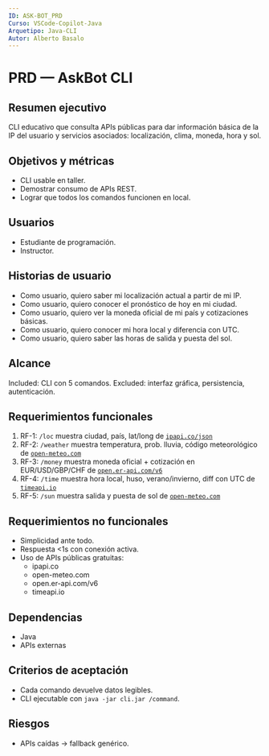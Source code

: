 ```yaml
---
ID: ASK-BOT_PRD
Curso: VSCode-Copilot-Java
Arquetipo: Java-CLI
Autor: Alberto Basalo
---
```


# PRD — AskBot CLI

## Resumen ejecutivo
CLI educativo que consulta APIs públicas para dar información básica de la IP del usuario y servicios asociados: localización, clima, moneda, hora y sol.

## Objetivos y métricas
- CLI usable en taller.
- Demostrar consumo de APIs REST.
- Lograr que todos los comandos funcionen en local.

## Usuarios
- Estudiante de programación.
- Instructor.

## Historias de usuario
- Como usuario, quiero saber mi localización actual a partir de mi IP.
- Como usuario, quiero conocer el pronóstico de hoy en mi ciudad.
- Como usuario, quiero ver la moneda oficial de mi país y cotizaciones básicas.
- Como usuario, quiero conocer mi hora local y diferencia con UTC.
- Como usuario, quiero saber las horas de salida y puesta del sol.

## Alcance
Included: CLI con 5 comandos.
Excluded: interfaz gráfica, persistencia, autenticación.

## Requerimientos funcionales
1. RF-1: `/loc` muestra ciudad, país, lat/long de [`ipapi.co/json`](https://ipapi.co/json/)
2. RF-2: `/weather` muestra temperatura, prob. lluvia, código meteorológico de [`open-meteo.com`](https://open-meteo.com/)
3. RF-3: `/money` muestra moneda oficial + cotización en EUR/USD/GBP/CHF de [`open.er-api.com/v6`](https://open.er-api.com/v6)
4. RF-4: `/time` muestra hora local, huso, verano/invierno, diff con UTC de [`timeapi.io`](https://timeapi.io/)
5. RF-5: `/sun` muestra salida y puesta de sol de [`open-meteo.com`](https://open-meteo.com/)

## Requerimientos no funcionales
- Simplicidad ante todo.
- Respuesta <1s con conexión activa.
- Uso de APIs públicas gratuitas:
  - ipapi.co
  - open-meteo.com
  - open.er-api.com/v6
  - timeapi.io

## Dependencias
- Java
- APIs externas

## Criterios de aceptación
- Cada comando devuelve datos legibles.
- CLI ejecutable con `java -jar cli.jar /command`.

## Riesgos
- APIs caídas → fallback genérico.


